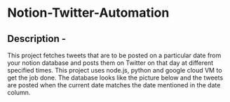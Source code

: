 # Notion-Twitter-Automation
 
## Description - 
This project fetches tweets that are to be posted on a particular date from your notion database and posts them on Twitter on that day at different specified times. This project uses node.js, python and google cloud VM to get the job done. The database looks like the picture below and the tweets are posted when the current date matches the date mentioned in the date column.
[](img.png)
